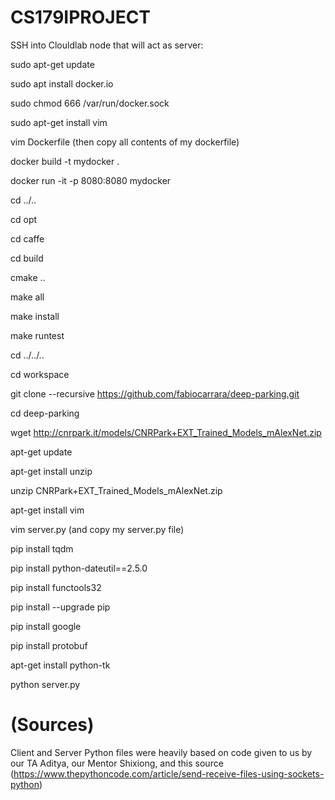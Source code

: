 # CS179IPROJECT

SSH into Clouldlab node that will act as server:

sudo apt-get update 

sudo apt install docker.io

sudo chmod 666 /var/run/docker.sock

sudo apt-get install vim

vim Dockerfile (then copy all contents of my dockerfile)

docker build -t mydocker .

docker run -it -p 8080:8080 mydocker

cd ../..

cd opt

cd caffe

cd build

cmake ..

make all

make install

make runtest

cd ../../..

cd workspace 

git clone --recursive https://github.com/fabiocarrara/deep-parking.git

cd deep-parking

wget http://cnrpark.it/models/CNRPark+EXT_Trained_Models_mAlexNet.zip

apt-get update

apt-get install unzip

unzip CNRPark+EXT_Trained_Models_mAlexNet.zip

apt-get install vim

vim server.py (and copy my server.py file)

pip install tqdm

pip install python-dateutil==2.5.0

pip install functools32

pip install --upgrade pip

pip install google

pip install protobuf

apt-get install python-tk

python server.py

# (Sources)
Client and Server Python files were heavily based on code given to us by our TA Aditya, our Mentor Shixiong, and this source (https://www.thepythoncode.com/article/send-receive-files-using-sockets-python)
